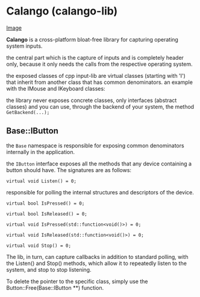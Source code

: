 # Calango (calango-lib)

[Image](assets/lilicon.png)

**Calango** is a cross-platform bloat-free library for capturing operating system inputs.

the central part which is the capture of inputs and is completely header only, because it only needs the calls from the respective operating system.

the exposed classes of cpp input-lib are virtual classes (starting with 'I') that inherit from another class that has common denominators.
an example with the IMouse and IKeyboard classes:

the library never exposes concrete classes, only interfaces (abstract classes) and you can use, 
through the backend of your system, the method `GetBackend(...);`
## Base::IButton

the `Base` namespace is responsible for exposing common denominators internally in the application.

the `IButton` interface exposes all the methods that any device containing a button should have. The signatures are as follows:

`virtual void Listen() = 0;`

responsible for polling the internal structures and descriptors of the device.

`virtual bool IsPressed() = 0;`

`virtual bool IsReleased() = 0;`

`virtual void IsPressed(std::function<void()>) = 0;`

`virtual void IsReleased(std::function<void()>) = 0;`

`virtual void Stop() = 0;`

The lib, in turn, can capture callbacks in addition to standard polling, with the Listen() and Stop() methods, which allow it to repeatedly listen to the system, and stop to stop listening.

To delete the pointer to the specific class, simply use the Button::Free(Base::IButton **) function.
